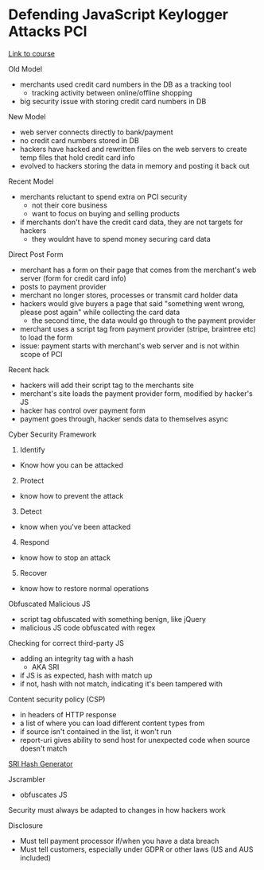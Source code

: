 # Defending JavaScript Keylogger Attacks PCI

[Link to course](https://app.pluralsight.com/library/courses/defending-javascript-keylogger-attacks-pci)

Old Model

- merchants used credit card numbers in the DB as a tracking tool
  - tracking activity between online/offline shopping
- big security issue with storing credit card numbers in DB

New Model

- web server connects directly to bank/payment
- no credit card numbers stored in DB
- hackers have hacked and rewritten files on the web servers to create temp files that hold credit card info
- evolved to hackers storing the data in memory and posting it back out

Recent Model

- merchants reluctant to spend extra on PCI security
  - not their core business
  - want to focus on buying and selling products
- if merchants don't have the credit card data, they are not targets for hackers
  - they wouldnt have to spend money securing card data

Direct Post Form

- merchant has a form on their page that comes from the merchant's web server (form for credit card info)
- posts to payment provider
- merchant no longer stores, processes or transmit card holder data
- hackers would give buyers a page that said "something went wrong, please post again" while collecting the card data
  - the second time, the data would go through to the payment provider
- merchant uses a script tag from payment provider (stripe, braintree etc) to load the form
- issue: payment starts with merchant's web server and is not within scope of PCI

Recent hack

- hackers will add their script tag to the merchants site
- merchant's site loads the payment provider form, modified by hacker's JS
- hacker has control over payment form
- payment goes through, hacker sends data to themselves async

Cyber Security Framework

1. Identify

- Know how you can be attacked

2. Protect

- know how to prevent the attack

3. Detect

- know when you've been attacked

4. Respond

- know how to stop an attack

5. Recover

- know how to restore normal operations

Obfuscated Malicious JS

- script tag obfuscated with something benign, like jQuery
- malicious JS code obfuscated with regex

Checking for correct third-party JS

- adding an integrity tag with a hash
  - AKA SRI
- if JS is as expected, hash with match up
- if not, hash with not match, indicating it's been tampered with

Content security policy (CSP)

- in headers of HTTP response
- a list of where you can load different content types from
- if source isn't contained in the list, it won't run
- report-uri gives ability to send host for unexpected code when source doesn't match

[SRI Hash Generator](https://www.srihash.org)

Jscrambler

- obfuscates JS

Security must always be adapted to changes in how hackers work

Disclosure

- Must tell payment processor if/when you have a data breach
- Must tell customers, especially under GDPR or other laws (US and AUS included)
